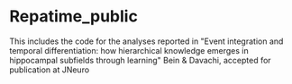 # Repatime_public

This includes the code for the analyses reported in "Event integration and temporal differentiation: how hierarchical knowledge emerges in hippocampal subfields through learning" Bein & Davachi, accepted for publication at JNeuro

